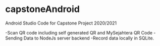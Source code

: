 # capstoneAndroid

Android Studio Code for Capstone Project 2020/2021 

-Scan QR code including self generated QR and MySejahtera QR Code
-Sending Data to NodeJs server backend
-Record data locally in SQLite. 



